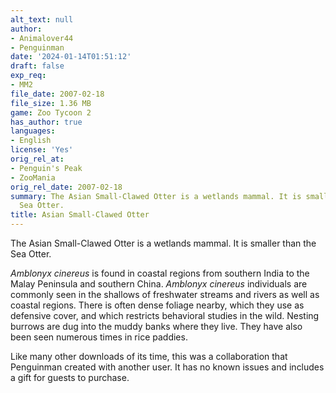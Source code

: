 ```yaml
---
alt_text: null
author:
- Animalover44
- Penguinman
date: '2024-01-14T01:51:12'
draft: false
exp_req:
- MM2
file_date: 2007-02-18
file_size: 1.36 MB
game: Zoo Tycoon 2
has_author: true
languages:
- English
license: 'Yes'
orig_rel_at:
- Penguin's Peak
- ZooMania
orig_rel_date: 2007-02-18
summary: The Asian Small-Clawed Otter is a wetlands mammal. It is smaller than the
  Sea Otter.
title: Asian Small-Clawed Otter
---
```

The Asian Small-Clawed Otter is a wetlands mammal. It is smaller than the Sea Otter.

*Amblonyx cinereus* is found in coastal regions from southern India to the Malay Peninsula and southern China. *Amblonyx cinereus* individuals are commonly seen in the shallows of freshwater streams and rivers as well as coastal regions. There is often dense foliage nearby, which they use as defensive cover, and which restricts behavioral studies in the wild. Nesting burrows are dug into the muddy banks where they live. They have also been seen numerous times in rice paddies.

Like many other downloads of its time, this was a collaboration that Penguinman created with another user. It has no known issues and includes a gift for guests to purchase.